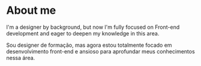# About me

I'm a designer by background, but now I'm fully focused on Front-end development and eager to deepen my knowledge in this area.

Sou designer de formação, mas agora estou totalmente focado em desenvolvimento front-end e ansioso para aprofundar meus conhecimentos nessa área.
